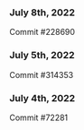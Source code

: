 ### July 8th, 2022

Commit #228690

### July 5th, 2022

Commit #314353


### July 4th, 2022

Commit #72281
